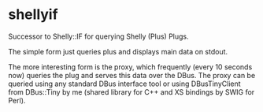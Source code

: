 # shellyif
Successor to Shelly::IF for querying Shelly (Plus) Plugs.

The simple form just queries plus and displays main data on stdout.

The more interesting form is the proxy, which frequently (every 10 seconds now) queries the plug and serves this data over the DBus. The proxy can be queried using any standard DBus interface tool or using DBusTinyClient from DBus::Tiny by me (shared library for C++ and XS bindings by SWIG for Perl).
